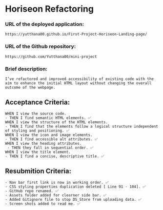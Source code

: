 # Horiseon Refactoring

### URL of the deployed application:
    https://yutthana00.github.io/First-Project-Horiseon-Landing-page/

### URL of the Github repository:
    https://github.com/Yutthana00/mini-project

###  Brief description:

    I’ve refactored and improved accessibility of existing code with the aim to enhance the initial HTML layout without changing the overall outcome of the webpage.

## Acceptance Criteria:

    WHEN I view the source code. 
    - THEN I find semantic HTML elements. ✅
    WHEN I view the structure of the HTML elements. 
    - THEN I find that the elements follow a logical structure independent of styling and positioning. ✅
    WHEN I view the icon and image elements.
    - THEN I find accessible alt attributes. ✅
    WHEN I view the heading attributes.
     - THEN they fall in sequential order. ✅
    WHEN I view the title element.
    - THEN I find a concise, descriptive title. ✅
    
    
## Resubmition Criteria:
    - Nav bar first link is now in working order. ✅
    - CSS styling properties duplication deleted [ Line 91 - 104]. ✅
    - GitHub repo renamed. ✅
    - Assets folder added for clearner side bar. ✅
    - Added Gitignore file to stop DS_Store from uploading data. ✅
    - Screen shots added to read me. ✅

<br>



